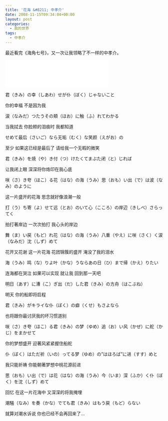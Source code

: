 ```yaml
---
title: '花海 &#8211; 中孝介'
date: 2008-11-15T09:34:04+00:00
layout: post
categories:
  - 我的世界
tags:
  - 中孝介
---
```

最近看完《海角七号》，又一次让我领略了不一样的中孝介。

<iframe frameborder="no" border="0" marginwidth="0" marginheight="0" width=330 height=86 src="//music.163.com/outchain/player?type=2&id=26111503&auto=1&height=66"></iframe>

君（きみ）の幸（しあわ）せが仆（ぼく）じゃないこと

你的幸福 不是因为我

涙（なみだ）つたうその頬（ほお）に触（ふ）れてわかる

当我拭去 你脸颊的泪痕时 我都知道

せめて最后（さいご）なら无垢（むく）な笑颜（えがお）の

至少 如果这已经是最后了 请给我一个无暇的微笑

君（きみ）を焼（や）き付（つ）けたくてまぶた闭（と）じれば

让我闭上眼 深深将你烙印在我心底
<!--more-->
咲（さ）き夸（ほこ）る花（はな）の海（うみ）思（おも）い出（で）は波（なみ）のように

这一片盛开的花海 思念就好像浪潮一般

打（う）ち寄（よ）せて远（とお）のいて心（こころ）の岸辺（きしべ）さらってく

拍打著岸边 一次次拍打 我心头的岸边

舞（ま）い戻（もど）れ花（はな）の海（うみ）八重（やえ）に咲（さく）く涙（なみだ）沈（しず）めて

花开又花谢 这一片花海 花团锦簇的盛开 淹没了我的泪水

海（うみ）鸣（な）りよ叶（かな）うならあの日（ひ）まで帰（かえ）りたい

连海都在哭泣 如果可以实现 就让我 回到那一天吧

明日（あす）に漕（こ）ぎ出（だ）した君（きみ）の方舟（はこぶね）

明天 你的船即将启程

君（きみ）がキライな仆（ぼく）の癖（くせ）もさよなら

也将跟你最讨厌我的坏习惯道别

咲（さ）き夸（ほこ）る君（きみ）の梦（ゆめ）追（お）い风（かぜ）に舵（かじ）をまかせて

你的梦想盛开 迎著风紧紧握住船舵

仆（ぼく）はただ祈（いの）ってる梦（ゆめ）の”はほろば”に进（すす）めと

我只能祈祷 你能朝著梦想中桃花源前进

思（おも）い出（で）は花（はな）の海（うみ）今（いま）深（ふか）く仆（ぼく）を沈（しず）めて

回忆 在这一片花海中 又深深的将我掩埋

潮騒（なみ）を奏（かな）でても君（きみ）はもう戻（もど）らない

就算对潮水诉说 你也已经不会再回来了&#8230;